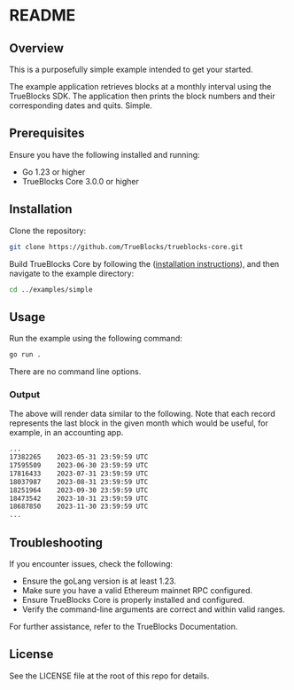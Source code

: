 # README

## Overview

This is a purposefully simple example intended to get your started.

The example application retrieves blocks at a monthly interval using the TrueBlocks SDK.
The application then prints the block numbers and their corresponding dates and quits. Simple.

## Prerequisites

Ensure you have the following installed and running:

- Go 1.23 or higher
- TrueBlocks Core 3.0.0 or higher

## Installation

Clone the repository:

```bash
git clone https://github.com/TrueBlocks/trueblocks-core.git
```

Build TrueBlocks Core by following the ([installation instructions](https://trueblocks.io/docs/install/install-core/)), and then navigate to the example directory:

```bash
cd ../examples/simple
```

## Usage

Run the example using the following command:

```bash
go run .
```

There are no command line options.

### Output

The above will render data similar to the following. Note that each record represents the last block in the given month which would be useful, for example, in an accounting app.

```bash
...
17382265    2023-05-31 23:59:59 UTC
17595509    2023-06-30 23:59:59 UTC
17816433    2023-07-31 23:59:59 UTC
18037987    2023-08-31 23:59:59 UTC
18251964    2023-09-30 23:59:59 UTC
18473542    2023-10-31 23:59:59 UTC
18687850    2023-11-30 23:59:59 UTC
...
```

## Troubleshooting

If you encounter issues, check the following:

- Ensure the goLang version is at least 1.23.
- Make sure you have a valid Ethereum mainnet RPC configured.
- Ensure TrueBlocks Core is properly installed and configured.
- Verify the command-line arguments are correct and within valid ranges.

For further assistance, refer to the TrueBlocks Documentation.

## License

See the LICENSE file at the root of this repo for details.
